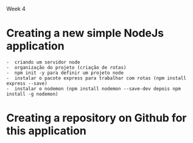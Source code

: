 Week 4

# Creating a new simple NodeJs application 
    -  criando um servidor node
    -  organização do projeto (criação de rotas)
    -  npm init -y para definir um projeto node 
    -  instalar o pacote express para trabalhar com rotas (npm install express --save)
    -  instalar o nodemon (npm install nodemon --save-dev depois npm install -g nodemon)

# Creating a repository on Github for this application 